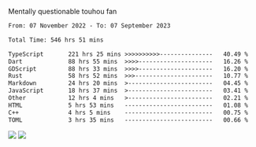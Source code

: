 Mentally questionable touhou fan



<!--START_SECTION:waka-->

```txt
From: 07 November 2022 - To: 07 September 2023

Total Time: 546 hrs 51 mins

TypeScript       221 hrs 25 mins >>>>>>>>>>---------------   40.49 %
Dart             88 hrs 55 mins  >>>>---------------------   16.26 %
GDScript         88 hrs 33 mins  >>>>---------------------   16.20 %
Rust             58 hrs 52 mins  >>>----------------------   10.77 %
Markdown         24 hrs 20 mins  >------------------------   04.45 %
JavaScript       18 hrs 37 mins  >------------------------   03.41 %
Other            12 hrs 4 mins   >------------------------   02.21 %
HTML             5 hrs 53 mins   -------------------------   01.08 %
C++              4 hrs 5 mins    -------------------------   00.75 %
TOML             3 hrs 35 mins   -------------------------   00.66 %
```

<!--END_SECTION:waka-->

![](https://posei.me/horse_going_hard.gif)
![](https://posei.me/horse_going_hard.gif)

